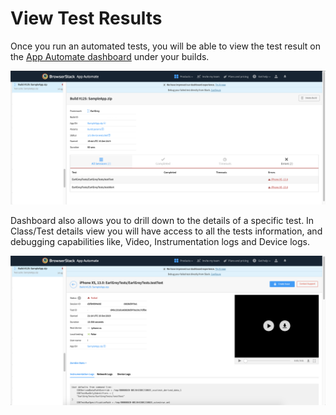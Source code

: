 # View Test Results

Once you run an automated tests, you will be able to view the test result on the [App Automate dashboard](https://app-automate.browserstack.com/dashboard) under your builds.



![](https://github.com/akanksha260991/bs_docs_revamp_content/blob/master/Screenshot%202019-10-17%20at%2011.42.11%20AM.png)


Dashboard also allows you to drill down to the details of a specific test. In Class/Test details view you will have access to all the tests information, and debugging capabilities like, Video, Instrumentation logs and Device logs.


![Test Details Page](https://github.com/akanksha260991/bs_docs_revamp_content/blob/master/Screenshot%202019-10-17%20at%2011.42.45%20AM.png)
